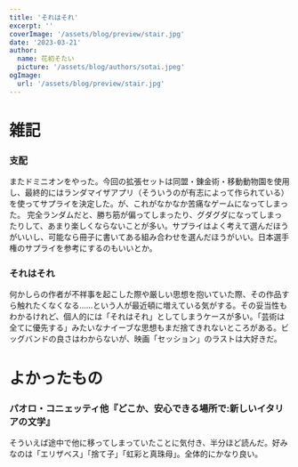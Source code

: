 ```yaml
---
title: 'それはそれ'
excerpt: ''
coverImage: '/assets/blog/preview/stair.jpg'
date: '2023-03-21'
author:
  name: 花初そたい
  picture: '/assets/blog/authors/sotai.jpeg'
ogImage:
  url: '/assets/blog/preview/stair.jpg'
---
```

# 雑記

### 支配
またドミニオンをやった。今回の拡張セットは同盟・錬金術・移動動物園を使用し、最終的にはランダマイザアプリ（そういうのが有志によって作られている）を使ってサプライを決定した。が、これがなかなか苦痛なゲームになってしまった。
完全ランダムだと、勝ち筋が偏ってしまったり、グダグダになってしまったりして、あまり楽しくならないことが多い。サプライはよく考えて選んだほうがいいし、可能なら冊子に書いてある組み合わせを選んだほうがいい。日本選手権のサプライを参考にするのもいいとか。

### それはそれ
何かしらの作者が不祥事を起こした際や厳しい思想を抱いていた際、その作品すら触れたくなくなる……という人が最近頓に増えている気がする。その妥当性もわかるけれど、個人的には「それはそれ」としてしまうケースが多い。「芸術は全てに優先する」みたいなナイーブな思想もまだ捨てきれないところがある。ビッグバンドの良さはわからないが、映画「セッション」のラストは大好きだ。



# よかったもの
### パオロ・コニェッティ他『どこか、安心できる場所で:新しいイタリアの文学』
そういえば途中で他に移ってしまっていたことに気付き、半分ほど読んだ。好みなのは「エリザベス」「捨て子」「虹彩と真珠母」。全体的にかなり良い。